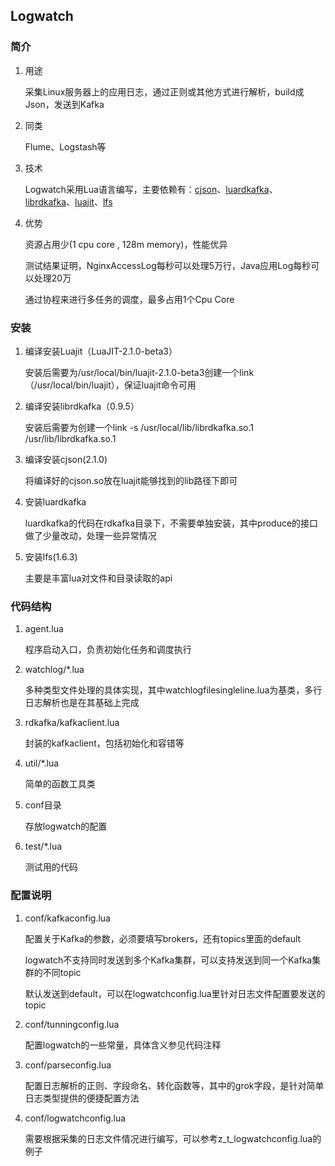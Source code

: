 Logwatch
----------

### 简介

1. 用途

    采集Linux服务器上的应用日志，通过正则或其他方式进行解析，build成Json，发送到Kafka

2. 同类

    Flume、Logstash等

3. 技术

    Logwatch采用Lua语言编写，主要依赖有：[cjson](https://github.com/mpx/lua-cjson/)、[luardkafka](https://github.com/mistsv/luardkafka)、[librdkafka](https://github.com/edenhill/librdkafka)、[luajit](http://luajit.org/download.html)、[lfs](https://github.com/keplerproject/luafilesystem)

4. 优势

    资源占用少(1 cpu core , 128m memory)，性能优异

    测试结果证明，NginxAccessLog每秒可以处理5万行，Java应用Log每秒可以处理20万

    通过协程来进行多任务的调度，最多占用1个Cpu Core

### 安装

1. 编译安装Luajit（LuaJIT-2.1.0-beta3）

    安装后需要为/usr/local/bin/luajit-2.1.0-beta3创建一个link（/usr/local/bin/luajit），保证luajit命令可用

2. 编译安装librdkafka（0.9.5）

    安装后需要为创建一个link -s /usr/local/lib/librdkafka.so.1 /usr/lib/librdkafka.so.1

3. 编译安装cjson(2.1.0)

    将编译好的cjson.so放在luajit能够找到的lib路径下即可

4. 安装luardkafka

    luardkafka的代码在rdkafka目录下，不需要单独安装，其中produce的接口做了少量改动，处理一些异常情况

5. 安装lfs(1.6.3)

    主要是丰富lua对文件和目录读取的api

### 代码结构

1. agent.lua

    程序启动入口，负责初始化任务和调度执行

2. watchlog/*.lua

    多种类型文件处理的具体实现，其中watchlogfilesingleline.lua为基类，多行日志解析也是在其基础上完成

3. rdkafka/kafkaclient.lua

    封装的kafkaclient，包括初始化和容错等

4. util/*.lua

    简单的函数工具类

5. conf目录

    存放logwatch的配置

6. test/*.lua

    测试用的代码


### 配置说明

1. conf/kafkaconfig.lua

    配置关于Kafka的参数，必须要填写brokers，还有topics里面的default

    logwatch不支持同时发送到多个Kafka集群，可以支持发送到同一个Kafka集群的不同topic

    默认发送到default，可以在logwatchconfig.lua里针对日志文件配置要发送的topic

2. conf/tunningconfig.lua

    配置logwatch的一些常量，具体含义参见代码注释

3. conf/parseconfig.lua

    配置日志解析的正则、字段命名、转化函数等，其中的grok字段，是针对简单日志类型提供的便捷配置方法

4. conf/logwatchconfig.lua

    需要根据采集的日志文件情况进行编写，可以参考z_t_logwatchconfig.lua的例子
